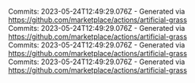 Commits: 2023-05-24T12:49:29.076Z - Generated via https://github.com/marketplace/actions/artificial-grass
<br>
Commits: 2023-05-24T12:49:29.076Z - Generated via https://github.com/marketplace/actions/artificial-grass
<br>
Commits: 2023-05-24T12:49:29.076Z - Generated via https://github.com/marketplace/actions/artificial-grass
<br>
Commits: 2023-05-24T12:49:29.076Z - Generated via https://github.com/marketplace/actions/artificial-grass
<br>
